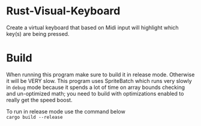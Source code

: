 # Rust-Visual-Keyboard
Create a virtual keyboard that based on Midi input will highlight which key(s) are being pressed. 


# Build
When running this program make sure to build it in release mode. Otherwise it will be VERY slow. This program uses SpriteBatch which runs very slowly in `debug` mode because it spends a lot of time on array bounds checking and un-optimized math; you need to build with optimizations enabled to really get the speed boost.

To run in release mode use the command below </br>
```cargo build --release```
